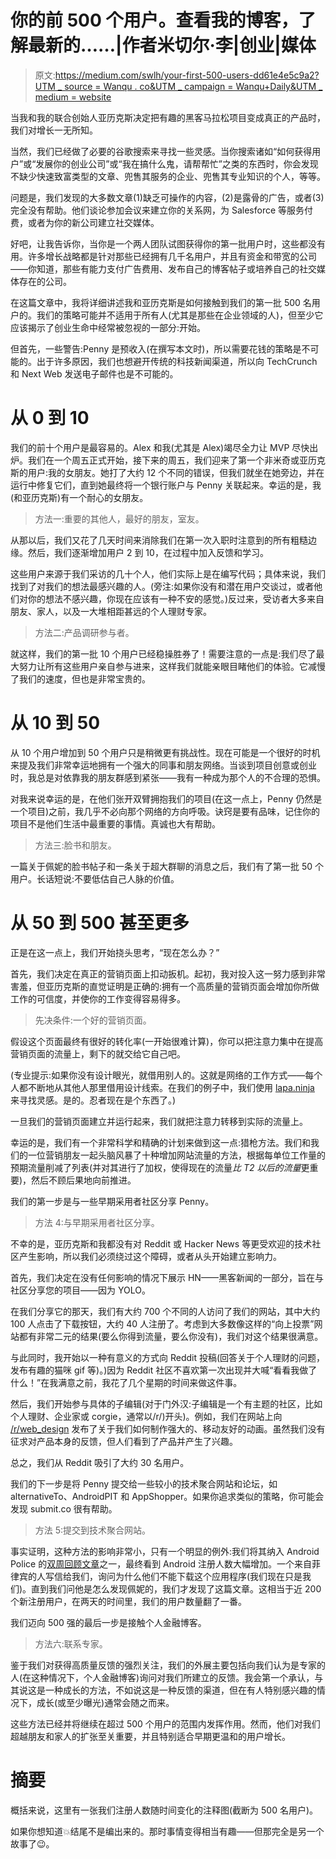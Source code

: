 # 你的前 500 个用户。查看我的博客，了解最新的……|作者米切尔·李|创业|媒体

> 原文:[https://medium.com/swlh/your-first-500-users-dd61e4e5c9a2?UTM _ source = Wanqu . co&UTM _ campaign = Wanqu+Daily&UTM _ medium = website](https://medium.com/swlh/your-first-500-users-dd61e4e5c9a2?utm_source=wanqu.co&utm_campaign=Wanqu+Daily&utm_medium=website)

当我和我的联合创始人亚历克斯决定把有趣的黑客马拉松项目变成真正的产品时，我们对增长一无所知。

当然，我们已经做了必要的谷歌搜索来寻找一些灵感。当你搜索诸如“如何获得用户”或“发展你的创业公司”或“我在搞什么鬼，请帮帮忙”之类的东西时，你会发现不缺少快速致富类型的文章、兜售其服务的企业、兜售其专业知识的个人，等等。

问题是，我们发现的大多数文章(1)缺乏可操作的内容，(2)是露骨的广告，或者(3)完全没有帮助。他们谈论参加会议来建立你的关系网，为 Salesforce 等服务付费，或者为你的新公司建立社交媒体。

好吧，让我告诉你，当你是一个两人团队试图获得你的第一批用户时，这些都没有用。许多增长战略都是针对那些已经拥有几千名用户，并且有资金和带宽的公司——你知道，那些有能力支付广告费用、发布自己的博客帖子或培养自己的社交媒体存在的公司。

在这篇文章中，我将详细讲述我和亚历克斯是如何接触到我们的第一批 500 名用户的。我们的策略可能并不适用于所有人(尤其是那些在企业领域的人)，但至少它应该揭示了创业生命中经常被忽视的一部分:开始。

但首先，一些警告:Penny 是预收入(在撰写本文时)，所以需要花钱的策略是不可能的。出于许多原因，我们也想避开传统的科技新闻渠道，所以向 TechCrunch 和 Next Web 发送电子邮件也是不可能的。

# 从 0 到 10

我们的前十个用户是最容易的。Alex 和我(尤其是 Alex)竭尽全力让 MVP 尽快出炉。我们在一个周五正式开始，接下来的周五，我们迎来了第一个非米奇或亚历克斯的用户:我的女朋友。她打了大约 12 个不同的错误，但我们就坐在她旁边，并在运行中修复它们，直到她最终将一个银行账户与 Penny 关联起来。幸运的是，我(和亚历克斯)有一个耐心的女朋友。

> 方法一:重要的其他人，最好的朋友，室友。

从那以后，我们又花了几天时间来消除我们在第一次入职时注意到的所有粗糙边缘。然后，我们逐渐增加用户 2 到 10，在过程中加入反馈和学习。

这些用户来源于我们采访的几十个人，他们实际上是在编写代码；具体来说，我们找到了对我们的想法最感兴趣的人。(旁注:如果你没有和潜在用户交谈过，或者他们对你的想法不感兴趣，你现在应该有一种不安的感觉。)反过来，受访者大多来自朋友、家人，以及一大堆相距甚远的个人理财专家。

> 方法二:产品调研参与者。

就这样，我们的第一批 10 个用户已经稳操胜券了！需要注意的一点是:我们尽了最大努力让所有这些用户亲自参与进来，这样我们就能亲眼目睹他们的体验。它减慢了我们的速度，但也是非常宝贵的。

# 从 10 到 50

从 10 个用户增加到 50 个用户只是稍微更有挑战性。现在可能是一个很好的时机来提及我们非常幸运地拥有一个强大的同事和朋友网络。当谈到项目创意或创业时，我总是对依靠我的朋友群感到紧张——我有一种成为那个人的不合理的恐惧。

对我来说幸运的是，在他们张开双臂拥抱我们的项目(在这一点上，Penny 仍然是一个项目)之前，我几乎不必向那个网络的方向呼吸。诀窍是要有品味，记住你的项目不是他们生活中最重要的事情。真诚也大有帮助。

> 方法三:脸书和朋友。

一篇关于佩妮的脸书帖子和一条关于超大群聊的消息之后，我们有了第一批 50 个用户。长话短说:不要低估自己人脉的价值。

# 从 50 到 500 甚至更多

正是在这一点上，我们开始挠头思考，“现在怎么办？”

首先，我们决定在真正的营销页面上扣动扳机。起初，我对投入这一努力感到非常害羞，但亚历克斯的直觉证明是正确的:拥有一个高质量的营销页面会增加你所做工作的可信度，并使你的工作变得容易得多。

> 先决条件:一个好的营销页面。

假设这个页面最终有很好的转化率(一开始很难计算)，你可以把注意力集中在提高营销页面的流量上，剩下的就交给它自己吧。

(专业提示:如果你没有设计眼光，就借用别人的。这就是网络的工作方式——每个人都不断地从其他人那里借用设计线索。在我们的例子中，我们使用 [lapa.ninja](http://lapa.ninja/) 来寻找灵感。是的。忍者现在是个东西了。)

一旦我们的营销页面建立并运行起来，我们就把注意力转移到实际的流量上。

幸运的是，我们有一个非常科学和精确的计划来做到这一点:猎枪方法。我们和我们的一位营销朋友一起头脑风暴了十种增加网站流量的方法，根据每单位工作量的预期流量削减了列表(并对其进行了加权，使得现在的流量*比 T2 以后的流量*更重要)，然后不顾后果地向前推进。

我们的第一步是与一些早期采用者社区分享 Penny。

> 方法 4:与早期采用者社区分享。

不幸的是，亚历克斯和我都没有对 Reddit 或 Hacker News 等更受欢迎的技术社区产生影响，所以我们必须绕过这个障碍，或者从头开始建立影响力。

首先，我们决定在没有任何影响的情况下展示 HN——黑客新闻的一部分，旨在与社区分享您的项目——因为 YOLO。

在我们分享它的那天，我们有大约 700 个不同的人访问了我们的网站，其中大约 100 人点击了下载按钮，大约 40 人注册了。考虑到大多数像这样的“向上投票”网站都有非常二元的结果(要么你得到流量，要么你没有)，我们对这个结果很满意。

与此同时，我开始以一种有意义的方式向 Reddit 投稿(回答关于个人理财的问题，发布有趣的猫咪 gif 等)。)因为 Reddit 社区不喜欢第一次出现并大喊“看看我做了什么！”在我满意之前，我花了几个星期的时间来做这件事。

然后，我们开始参与具体的子编辑(对于门外汉:子编辑是一个有主题的社区，比如个人理财、企业家或 corgie，通常以/r/)开头)。例如，我们在网站上向 [/r/web_design](https://www.reddit.com/r/web_design/comments/3gw1i9/finally_mobile_friendly_nongif_animations/) 发布了关于我们如何制作强大的、移动友好的动画。虽然我们没有征求对产品本身的反馈，但人们看到了产品并产生了兴趣。

总之，我们从 Reddit 吸引了大约 30 名用户。

我们的下一步是将 Penny 提交给一些较小的技术聚合网站和论坛，如 alternativeTo、AndroidPIT 和 AppShopper。如果你追求类似的策略，你可能会发现 submit.co 很有帮助。

> 方法 5:提交到技术聚合网站。

事实证明，这种方法的影响非常小，只有一个明显的例外:我们将其纳入 Android Police 的[双周回顾文章](http://www.androidpolice.com/2015/08/10/19-new-and-notable-and-1-wtf-android-apps-from-the-last-2-weeks-72815-81015/)之一，最终看到 Android 注册人数大幅增加。一个来自菲律宾的人写信给我们，询问为什么他们不能下载这个应用程序(我们现在只是我们)。直到我们问他是怎么发现佩妮的，我们才发现了这篇文章。这相当于近 200 个新注册用户，在两天的时间里，我们的用户数量翻了一番。

我们迈向 500 强的最后一步是接触个人金融博客。

> 方法六:联系专家。

鉴于我们对获得高质量反馈的强烈关注，我们的外展主要包括向我们认为是专家的人(在这种情况下，个人金融博客)询问对我们所建立的反馈。我会第一个承认，与其说这是一种成长的方法，不如说这是一种反馈的渠道，但在有人特别感兴趣的情况下，成长(或至少曝光)通常会随之而来。

这些方法已经并将继续在超过 500 个用户的范围内发挥作用。然而，他们对我们超越朋友和家人的扩张至关重要，并且特别适合早期更温和的用户增长。

# 摘要

概括来说，这里有一张我们注册人数随时间变化的注释图(截断为 500 名用户)。



如果你想知道💥结尾不是编出来的。那时事情变得相当有趣——但那完全是另一个故事了😉。

